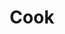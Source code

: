 ---
parent_zuid`: undefined
sort: 1
_item_zuid: 7-6a0c6c6-q8pf5r
_version_zuid: 9-6a3696e-gmj3sn
_version: 7
_lang: 1
_created_at: 2018-07-13 00:50:55
_created_by_user_zuid: 5-b4d1c4d6ca-hzfn90
_meta_link_text: Cook
_meta_title: Cook
_meta_description: Join the team today!
_meta_keywords: null
title: Cook
deleted1: null
description: <p>We need one, quite desperately. We have no products yet, and people keep asking us for a "Zesty Burger". Applicant must know what that is.</p>
---